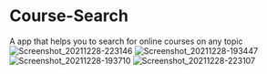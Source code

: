 # Course-Search
A app that helps you to search for online courses on any topic
![Screenshot_20211228-223146](https://user-images.githubusercontent.com/60087143/147609553-275e91d8-ca1b-46ff-84d1-04dcc0c3cf55.png)
![Screenshot_20211228-193447](https://user-images.githubusercontent.com/60087143/147609556-b721379d-8d3f-480d-a3f7-9696be0775ca.png)
![Screenshot_20211228-193710](https://user-images.githubusercontent.com/60087143/147609563-025f1f7b-9164-434c-9764-34adadf0e099.png)
![Screenshot_20211228-223107](https://user-images.githubusercontent.com/60087143/147609565-1474ec7d-f0bf-4a01-a873-391bdc8351ad.png)
